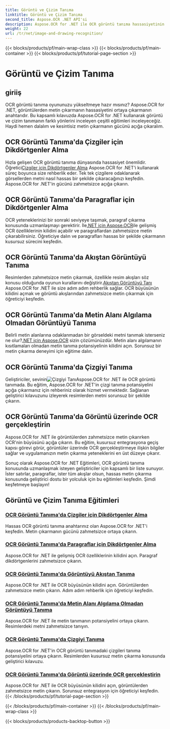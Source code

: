 ```yaml
---
title: Görüntü ve Çizim Tanıma
linktitle: Görüntü ve Çizim Tanıma
second_title: Aspose.OCR .NET API'si
description: Aspose.OCR for .NET ile OCR görüntü tanıma hassasiyetinin kilidini açın. İster satır, ister paragraf, ister tüm akış olsun, görüntülerden zahmetsizce metin çıkarın.
weight: 22
url: /tr/net/image-and-drawing-recognition/
---
```


{{< blocks/products/pf/main-wrap-class >}}
{{< blocks/products/pf/main-container >}}
{{< blocks/products/pf/tutorial-page-section >}}

# Görüntü ve Çizim Tanıma

## giriiş

OCR görüntü tanıma oyununuzu yükseltmeye hazır mısınız? Aspose.OCR for .NET, görüntülerden metin çıkarmanın hassasiyetini ortaya çıkarmanın anahtarıdır. Bu kapsamlı kılavuzda Aspose.OCR for .NET kullanarak görüntü ve çizim tanımanın farklı yönlerini inceleyen çeşitli eğitimleri inceleyeceğiz. Haydi hemen dalalım ve kesintisiz metin çıkarmanın gücünü açığa çıkaralım.

## OCR Görüntü Tanıma'da Çizgiler için Dikdörtgenler Alma

 Hızla gelişen OCR görüntü tanıma dünyasında hassasiyet önemlidir. Öğretici[Çizgiler için Dikdörtgenler Alma](./get-rectangles-for-lines/) Aspose.OCR for .NET'i kullanarak süreç boyunca size rehberlik eder. Tek tek çizgilere odaklanarak görsellerden metni nasıl hassas bir şekilde çıkaracağınızı keşfedin. Aspose.OCR for .NET'in gücünü zahmetsizce açığa çıkarın.

## OCR Görüntü Tanıma'da Paragraflar için Dikdörtgenler Alma

 OCR yeteneklerinizi bir sonraki seviyeye taşımak, paragraf çıkarma konusunda uzmanlaşmayı gerektirir. İle[.NET için Aspose.OCR](./get-rectangles-for-paragraphs/)ile gelişmiş OCR özelliklerinin kilidini açabilir ve paragraflardan zahmetsizce metin çıkarabilirsiniz. Öğreticiye dalın ve paragrafları hassas bir şekilde çıkarmanın kusursuz sürecini keşfedin.

## OCR Görüntü Tanıma'da Akıştan Görüntüyü Tanıma

 Resimlerden zahmetsizce metin çıkarmak, özellikle resim akışları söz konusu olduğunda oyunun kurallarını değiştirir.[Akıştan Görüntüyü Tanı](./recognize-image-from-stream/) Aspose.OCR for .NET ile size adım adım rehberlik sağlar. OCR büyüsünün kilidini açmak ve görüntü akışlarından zahmetsizce metin çıkarmak için öğreticiyi keşfedin.

## OCR Görüntü Tanıma'da Metin Alanı Algılama Olmadan Görüntüyü Tanıma

 Belirli metin alanlarına odaklanmadan bir görseldeki metni tanımak isterseniz ne olur?[.NET için Aspose.OCR](./recognize-image-without-text-area-detection/) sizin çözümünüzdür. Metin alanı algılamanın kısıtlamaları olmadan metin tanıma potansiyelinin kilidini açın. Sorunsuz bir metin çıkarma deneyimi için eğitime dalın.

## OCR Görüntü Tanıma'da Çizgiyi Tanıma

 Geliştiriciler, sevinin![Çizgiyi Tanı](./recognize-line/)Aspose.OCR for .NET ile OCR görüntü tanımada. Bu eğitim, Aspose.OCR for .NET'in çizgi tanıma potansiyelini açığa çıkarmanız için rehberiniz olarak hizmet vermektedir. Sağlanan geliştirici kılavuzunu izleyerek resimlerden metni sorunsuz bir şekilde çıkarın.

## OCR Görüntü Tanıma'da Görüntü üzerinde OCR gerçekleştirin
Aspose.OCR for .NET ile görüntülerden zahmetsizce metin çıkarırken OCR'nin büyüsünü açığa çıkarın. Bu eğitim, kusursuz entegrasyona geçiş kapısı görevi görür, görüntüler üzerinde OCR gerçekleştirmeye ilişkin bilgiler sağlar ve uygulamanızın metin çıkarma yeteneklerini en üst düzeye çıkarır.

Sonuç olarak Aspose.OCR for .NET Eğitimleri, OCR görüntü tanıma konusunda uzmanlaşmak isteyen geliştiriciler için kapsamlı bir liste sunuyor. İster satırlar, paragraflar, ister tüm akışlar olsun, hassas metin çıkarma konusunda geliştirici dostu bir yolculuk için bu eğitimleri keşfedin. Şimdi keşfetmeye başlayın!
## Görüntü ve Çizim Tanıma Eğitimleri
### [OCR Görüntü Tanıma'da Çizgiler için Dikdörtgenler Alma](./get-rectangles-for-lines/)
Hassas OCR görüntü tanıma anahtarınız olan Aspose.OCR for .NET'i keşfedin. Metin çıkarmanın gücünü zahmetsizce ortaya çıkarın.
### [OCR Görüntü Tanıma'da Paragraflar için Dikdörtgenler Alma](./get-rectangles-for-paragraphs/)
Aspose.OCR for .NET ile gelişmiş OCR özelliklerinin kilidini açın. Paragraf dikdörtgenlerini zahmetsizce çıkarın.
### [OCR Görüntü Tanıma'da Görüntüyü Akıştan Tanıma](./recognize-image-from-stream/)
Aspose.OCR for .NET ile OCR büyüsünün kilidini açın. Görüntülerden zahmetsizce metin çıkarın. Adım adım rehberlik için öğreticiyi keşfedin.
### [OCR Görüntü Tanıma'da Metin Alanı Algılama Olmadan Görüntüyü Tanıma](./recognize-image-without-text-area-detection/)
Aspose.OCR for .NET ile metin tanımanın potansiyelini ortaya çıkarın. Resimlerdeki metni zahmetsizce tanıyın.
### [OCR Görüntü Tanıma'da Çizgiyi Tanıma](./recognize-line/)
Aspose.OCR for .NET'in OCR görüntü tanımadaki çizgileri tanıma potansiyelini ortaya çıkarın. Resimlerden kusursuz metin çıkarma konusunda geliştirici kılavuzu.
### [OCR Görüntü Tanıma'da Görüntü üzerinde OCR gerçekleştirin](./perform-ocr-on-image/)
Aspose.OCR for .NET ile OCR büyüsünün kilidini açın, görüntülerden zahmetsizce metin çıkarın. Sorunsuz entegrasyon için öğreticiyi keşfedin.
{{< /blocks/products/pf/tutorial-page-section >}}

{{< /blocks/products/pf/main-container >}}
{{< /blocks/products/pf/main-wrap-class >}}

{{< blocks/products/products-backtop-button >}}

